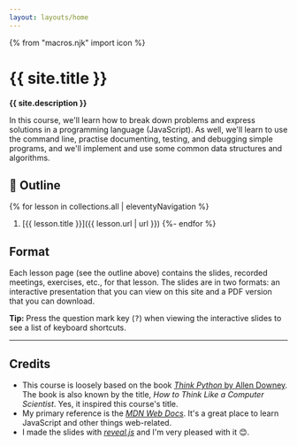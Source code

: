 ```yaml
---
layout: layouts/home
---
```


{% from "macros.njk" import icon %}

# {{ site.title }}

<b class="lead">{{ site.description }}</b>

In this course, we'll learn how to break down problems and express solutions in a programming language (JavaScript). As well, we'll learn to use the command line, practise documenting, testing, and debugging simple programs, and we'll implement and use some common data structures and algorithms.

## 📃 Outline

{% for lesson in collections.all | eleventyNavigation %}
  1. [{{ lesson.title }}]({{ lesson.url | url }})
{%- endfor %}

## Format

<!-- We'll meet on Saturdays for a discussion and review of the previous week's lesson. On Sundays, we'll meet for a new lesson. Meetings will hold on Zoom from 12:00 p.m. to 12:40 p.m. -->

Each lesson page (see the outline above) contains the slides, recorded meetings, exercises, etc., for that lesson. The slides are in two formats: an interactive presentation that you can view on this site and a PDF version that you can download.

<div class="note">

**Tip:** Press the question mark key (<kbd>?</kbd>) when viewing the interactive slides to see a list of keyboard shortcuts.

</div>

---

## Credits

* This course is loosely based on the book [<cite class="quoted">Think Python</cite> by Allen Downey](https://greenteapress.com/wp/think-python-2e/). The book is also known by the title, <i>How to Think Like a Computer Scientist</i>. Yes, it inspired this course's title.
* My primary reference is the [<cite>MDN Web Docs</cite>](https://developer.mozilla.org/en-US/docs/Web/JavaScript). It's a great place to learn JavaScript and other things web-related.
* I made the slides with [<cite>reveal.js</cite>](https://revealjs.com/) and I'm very pleased with it 😊.